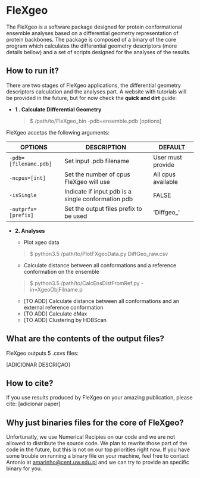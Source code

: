 # FleXgeo

The FleXgeo is a software package designed for protein conformational ensemble analyses based on a differential geometry representation of protein backbones. The package is composed of a binary of the core program which calculates the differential geometry descriptors (more details bellow) and a set of scripts designed for the analyses of the results.

## How to run it?
There are two stages of FleXgeo applications, the differential geometry descriptors calculation and the analyses part. A website with tutorials will be provided in the future, but for now check the **quick and dirt** guide:
- **1 . Calculate Differential Geometry**
	>$ /path/to/FleXgeo_bin -pdb=ensemble.pdb [options]

FleXgeo accetps the following arguments:

|    OPTIONS       | DESCRIPTION               | DEFAULT                 |
|----------------|-----------------------------|--------------------------|
|`-pdb=[filename.pdb]`|Set input .pdb filename|User must provide  |
|`-ncpus=[int]`      |Set the number of cpus FleXgeo will use | All cpus available|
| `-isSingle`        |Indicate if input pdb is a single conformation pdb | FALSE|
|`-outprfx=[prefix]` | Set the output files prefix to be used | 'Diffgeo_' |

- **2. Analyses**
	* Plot xgeo data
	>$ python3.5 /path/to/PlotFXgeoData.py DiffGeo_raw.csv

	* Calculate distance between all conformations and a reference conformation on the ensemble
	>$ python3.5 /path/to/CalcEnsDistFromRef.py -in=XgeoObjFilname.p

	* [TO ADD] Calculate distance between all conformations and an external reference conformation
	* [TO ADD] Calculate dMax
	* [TO ADD] Clustering by HDBScan

## What are the contents of the output files?
FleXgeo outputs 5 .csvs files:

[ADICIONAR DESCRIÇAO]

## How to cite?
If you use results produced by FleXgeo on your amazing publication, please cite:
[adicionar paper]

## Why just binaries files for the core of FleXgeo?
Unfortunatly, we use Numerical Recipies on our code and we are not allowed to distribute the source code. We plan to rewrite those part of the code in the future, but this is not on our top priorities right now. If you have some trouble on running a binary file on your machine, feel free to contact Antonio at amarinho@cent.uw.edu.pl and we can try to provide an specific binary for you.
